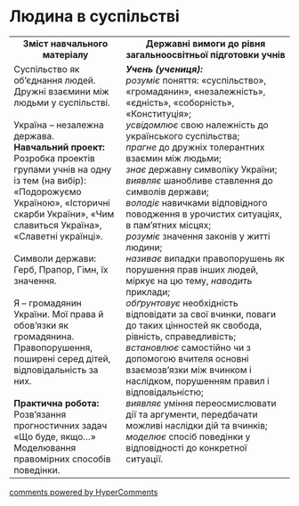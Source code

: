 <div id="hypercomments_widget" class="js-hypercomments-widget invisible"></div>

Людина в суспільстві
=============================================
<table>
  <tr>
    <td width="40%" align="center"><b>Зміст навчального матеріалу<b></td>
    <td width="60%" align="center"><b>Державні вимоги до рівня загальноосвітньої підготовки учнів</b></td>
  </tr>
  <tr>
    <td width="40%" style="vertical-align:top !important;">
    Суспільство як об’єднання людей. Дружні взаємини між людьми у суспільстві.<br>
    <br>
    Україна – незалежна держава.<br>
    <b>Навчальний проект:</b><br>
    Розробка проектів групами учнів на одну із тем (на вибір): «Подорожуємо Україною», «Історичні скарби України», «Чим славиться Україна», «Славетні українці».
    <br>
    <br>
    Символи держави: Герб, Прапор, Гімн, їх значення.<br>
    <br>
    Я – громадянин  України.  Мої права й обов’язки як громадянина.<br>
    Правопорушення, поширені серед дітей, відповідальність за них.<br>
    <br>
    <b>Практична робота:</b><br>
    Розв’язання прогностичних задач «Що буде,  якщо…»<br>
    Моделювання правомірних  способів  поведінки.
    </td>
    <td width="60%" style="vertical-align:top !important;">
    <i><b>Учень (учениця):</b></i><br>
<i>розуміє</i> поняття: «суспільство», «громадянин», «незалежність», «єдність»,  «соборність», «Конституція»;<br>
<i>усвідомлює</i> свою належність до українського суспільства; <br>
<i>прагне</i> до дружніх толерантних взаємин між людьми; <br>
<i>знає</i> державну символіку України; <br>
<i>виявляє</i>  шанобливе ставлення до символів держави;<br>
<i>володіє</i> навичками відповідного поводження в урочистих ситуаціях, в пам’ятних місцях;<br>
<i>розуміє</i> значення законів у житті людини;<br>
<i>називає</i> випадки правопорушень як порушення прав інших людей, міркує на цю тему, <i>наводить</i> приклади;<br>
<i>обґрунтовує</i> необхідність відповідати за свої вчинки, поваги до таких цінностей як свобода, рівність, справедливість;<br>
<i>встановлює</i> самостійно чи з допомогою вчителя основні взаємозв’язки між вчинком і наслідком, порушенням правил і відповідальністю;<br>
<i>виявляє</i> уміння переосмислювати дії та аргументи, передбачати можливі наслідки дій та вчинків;<br>
<i>моделює</i>  спосіб поведінки у відповідності до конкретної ситуації.<br>
    </td>
  </tr>
</table>

<div class="js-hypercomments-container">
<a href="http://hypercomments.com" class="hc-link" title="comments widget">comments powered by HyperComments</a>
</div>